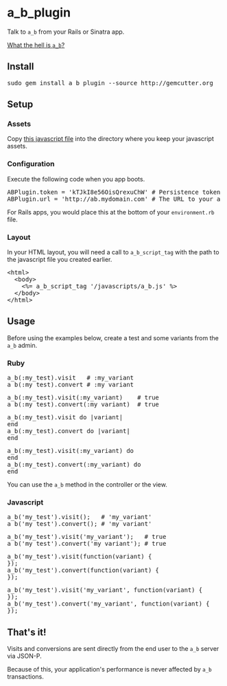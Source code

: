 a\_b\_plugin
============

Talk to <code>a\_b</code> from your Rails or Sinatra app.

[What the hell is <code>a_b</code>?](http://github.com/winton/a_b)

Install
-------

<pre>
sudo gem install a_b_plugin --source http://gemcutter.org
</pre>

Setup
-----

### Assets

Copy [this javascript file](http://github.com/winton/a_b/raw/master/public/js/a_b.js) into the directory where you keep your javascript assets.

### Configuration

Execute the following code when you app boots.

<pre>
ABPlugin.token = 'kTJkI8e56OisQrexuChW' # Persistence token from one of your a_b users
ABPlugin.url = 'http://ab.mydomain.com' # The URL to your a_b server
</pre>

For Rails apps, you would place this at the bottom of your <code>environment.rb</code> file.

### Layout

In your HTML layout, you will need a call to <code>a\_b\_script_tag</code> with the path to the javascript file you created earlier.

<pre>
&lt;html&gt;
  &lt;body&gt;
    &lt;%= a_b_script_tag '/javascripts/a_b.js' %&gt;
  &lt;/body&gt;
&lt;/html&gt;
</pre>

Usage
-----

Before using the examples below, create a test and some variants from the <code>a_b</code> admin.

### Ruby

<pre>
a_b(:my_test).visit   # :my_variant
a_b(:my_test).convert # :my_variant
</pre>

<pre>
a_b(:my_test).visit(:my_variant)    # true
a_b(:my_test).convert(:my_variant)  # true
</pre>

<pre>
a_b(:my_test).visit do |variant|
end
a_b(:my_test).convert do |variant|
end
</pre>

<pre>
a_b(:my_test).visit(:my_variant) do
end
a_b(:my_test).convert(:my_variant) do
end
</pre>

You can use the <code>a\_b</code> method in the controller or the view.

### Javascript

<pre>
a_b('my_test').visit();   # 'my_variant'
a_b('my_test').convert(); # 'my_variant'
</pre>

<pre>
a_b('my_test').visit('my_variant');   # true
a_b('my_test').convert('my_variant'); # true
</pre>

<pre>
a_b('my_test').visit(function(variant) {
});
a_b('my_test').convert(function(variant) {
});
</pre>

<pre>
a_b('my_test').visit('my_variant', function(variant) {
});
a_b('my_test').convert('my_variant', function(variant) {
});
</pre>

That's it!
----------

Visits and conversions are sent directly from the end user to the <code>a\_b</code> server via JSON-P.

Because of this, your application's performance is never affected by <code>a\_b</code> transactions.
